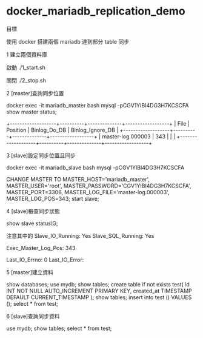 # docker_mariadb_replication_demo

目標

使用 docker 搭建兩個 mariadb 達到部分 table 同步

1 建立兩個資料庫

啟動
./1_start.sh

關閉
./2_stop.sh

2 [master]查詢同步位置

docker exec -it mariadb_master bash
mysql -pCGV1YIBI4DG3H7KCSCFA
show master status;

+-------------------+----------+--------------+------------------+
| File              | Position | Binlog_Do_DB | Binlog_Ignore_DB |
+-------------------+----------+--------------+------------------+
| master-log.000003 |      343 |              |                  |
+-------------------+----------+--------------+------------------+

3 [slave]設定同步位置且同步

docker exec -it mariadb_slave bash
mysql -pCGV1YIBI4DG3H7KCSCFA

CHANGE MASTER TO MASTER_HOST='mariadb_master', MASTER_USER='root', MASTER_PASSWORD='CGV1YIBI4DG3H7KCSCFA', MASTER_PORT=3306, MASTER_LOG_FILE='master-log.000003', MASTER_LOG_POS=343;
start slave;

4 [slave]檢查同步狀態

show slave status\G;

注意其中的
Slave_IO_Running: Yes
Slave_SQL_Running: Yes

Exec_Master_Log_Pos: 343

Last_IO_Errno: 0
Last_IO_Error: 

5 [master]建立資料

show databases;
use mydb;
show tables;
create table if not exists test(
    id INT NOT NULL AUTO_INCREMENT PRIMARY KEY,
    created_at TIMESTAMP DEFAULT CURRENT_TIMESTAMP
);
show tables;
insert into test () VALUES ();
select * from test;

6 [slave]查詢同步資料

use mydb;
show tables;
select * from test;